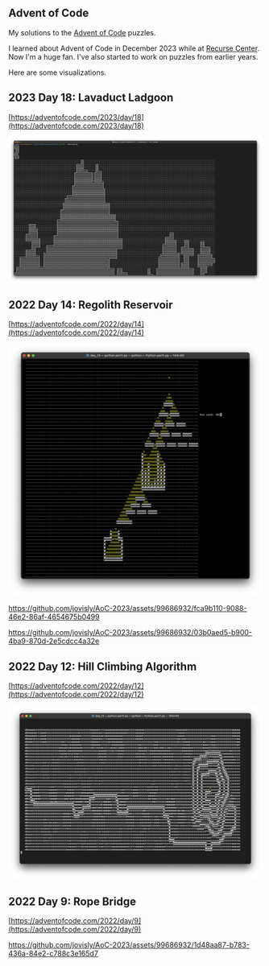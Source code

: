 ## Advent of Code

My solutions to the [Advent of Code](https://adventofcode.com/) puzzles.

I learned about Advent of Code in December 2023 while at [Recurse Center](https://www.recurse.com/). Now I'm a huge fan. I've also started to work on puzzles from
earlier years.

Here are some visualizations.

## 2023 Day 18: Lavaduct Ladgoon

[https://adventofcode.com/2023/day/18](https://adventofcode.com/2023/day/18)

![2023-day18](./images/2023_day18.png)

## 2022 Day 14: Regolith Reservoir

[https://adventofcode.com/2022/day/14](https://adventofcode.com/2022/day/14)

![2022-day14](./images/2022_day14.png)

https://github.com/jovisly/AoC-2023/assets/99686932/fca9b110-9088-46e2-86af-4654675b0499

https://github.com/jovisly/AoC-2023/assets/99686932/03b0aed5-b900-4ba9-870d-2e5cdcc4a32e

## 2022 Day 12: Hill Climbing Algorithm

[https://adventofcode.com/2022/day/12](https://adventofcode.com/2022/day/12)

![2022-day12](./images/2022_day12.png)

## 2022 Day 9: Rope Bridge

[https://adventofcode.com/2022/day/9](https://adventofcode.com/2022/day/9)

https://github.com/jovisly/AoC-2023/assets/99686932/1d48aa87-b783-436a-84e2-c788c3e165d7
